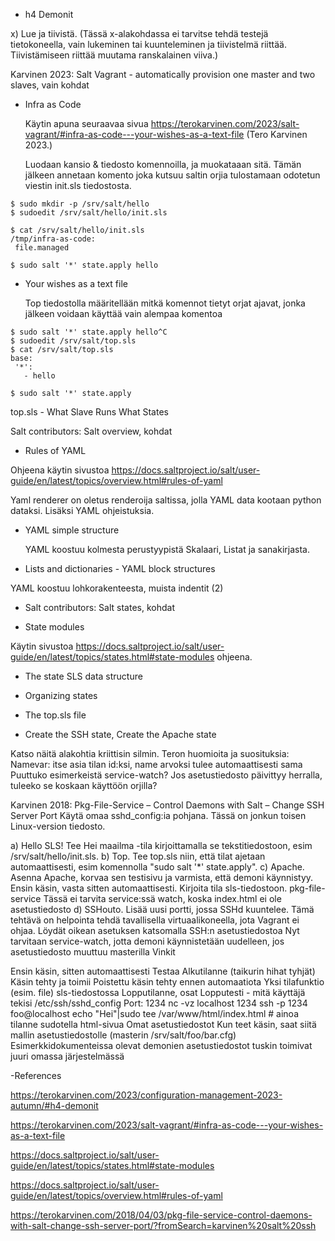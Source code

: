 - h4 Demonit
  
x) Lue ja tiivistä. (Tässä x-alakohdassa ei tarvitse tehdä testejä tietokoneella, vain lukeminen tai kuunteleminen ja tiivistelmä riittää. Tiivistämiseen riittää muutama ranskalainen viiva.)

Karvinen 2023: Salt Vagrant - automatically provision one master and two slaves, vain kohdat
- Infra as Code

    Käytin apuna seuraavaa sivua  https://terokarvinen.com/2023/salt-vagrant/#infra-as-code---your-wishes-as-a-text-file (Tero Karvinen 2023.)

   Luodaan kansio & tiedosto komennoilla, ja muokataaan sitä. Tämän jälkeen annetaan komento joka kutsuu saltin orjia tulostamaan odotetun viestin init.sls tiedostosta.

 ```
$ sudo mkdir -p /srv/salt/hello
$ sudoedit /srv/salt/hello/init.sls

$ cat /srv/salt/hello/init.sls
/tmp/infra-as-code:
  file.managed

$ sudo salt '*' state.apply hello
```

- Your wishes as a text file

  Top tiedostolla määritellään mitkä komennot tietyt orjat ajavat, jonka jälkeen voidaan käyttää vain alempaa komentoa

   

 ```
$ sudo salt '*' state.apply hello^C
$ sudoedit /srv/salt/top.sls
$ cat /srv/salt/top.sls
base:
  '*':
    - hello

 ```
 ```
$ sudo salt '*' state.apply
   ```
 
top.sls - What Slave Runs What States




Salt contributors: Salt overview, kohdat


- Rules of YAML

Ohjeena käytin sivustoa https://docs.saltproject.io/salt/user-guide/en/latest/topics/overview.html#rules-of-yaml

Yaml renderer on oletus renderoija saltissa, jolla YAML data kootaan python dataksi. Lisäksi YAML ohjeistuksia.

- YAML simple structure

  YAML koostuu kolmesta perustyypistä Skalaari, Listat ja sanakirjasta.



- Lists and dictionaries - YAML block structures

 YAML koostuu lohkorakenteesta, muista indentit (2)




- Salt contributors: Salt states, kohdat


- State modules

 Käytin sivustoa https://docs.saltproject.io/salt/user-guide/en/latest/topics/states.html#state-modules ohjeena.

- The state SLS data structure

  
- Organizing states

  
- The top.sls file

  
- Create the SSH state, Create the Apache state

  


Katso näitä alakohtia kriittisin silmin. Teron huomioita ja suosituksia:
Namevar: itse asia tilan id:ksi, name arvoksi tulee automaattisesti sama
Puuttuko esimerkeistä service-watch? Jos asetustiedosto päivittyy herralla, tuleeko se koskaan käyttöön orjilla?






Karvinen 2018: Pkg-File-Service – Control Daemons with Salt – Change SSH Server Port
Käytä omaa sshd_config:ia pohjana. Tässä on jonkun toisen Linux-version tiedosto.





a) Hello SLS! Tee Hei maailma -tila kirjoittamalla se tekstitiedostoon, esim /srv/salt/hello/init.sls.
b) Top. Tee top.sls niin, että tilat ajetaan automaattisesti, esim komennolla "sudo salt '*' state.apply".
c) Apache. Asenna Apache, korvaa sen testisivu ja varmista, että demoni käynnistyy.
Ensin käsin, vasta sitten automaattisesti.
Kirjoita tila sls-tiedostoon.
pkg-file-service
Tässä ei tarvita service:ssä watch, koska index.html ei ole asetustiedosto
d) SSHouto. Lisää uusi portti, jossa SSHd kuuntelee.
Tämä tehtävä on helpointa tehdä tavallisella virtuaalikoneella, jota Vagrant ei ohjaa.
Löydät oikean asetuksen katsomalla SSH:n asetustiedostoa
Nyt tarvitaan service-watch, jotta demoni käynnistetään uudelleen, jos asetustiedosto muuttuu masterilla
Vinkit

Ensin käsin, sitten automaattisesti
Testaa
Alkutilanne (taikurin hihat tyhjät)
Käsin tehty ja toimii
Poistettu käsin tehty ennen automaatiota
Yksi tilafunktio (esim. file) sls-tiedostossa
Lopputilanne, osat
Lopputesti - mitä käyttäjä tekisi
/etc/ssh/sshd_config
Port: 1234
nc -vz localhost 1234
ssh -p 1234 foo@localhost
echo "Hei"|sudo tee /var/www/html/index.html # ainoa tilanne sudotella html-sivua
Omat asetustiedostot
Kun teet käsin, saat siitä mallin asetustiedostolle (masterin /srv/salt/foo/bar.cfg)
Esimerkkidokumenteissa olevat demonien asetustiedostot tuskin toimivat juuri omassa järjestelmässä










-References

https://terokarvinen.com/2023/configuration-management-2023-autumn/#h4-demonit


https://terokarvinen.com/2023/salt-vagrant/#infra-as-code---your-wishes-as-a-text-file


https://docs.saltproject.io/salt/user-guide/en/latest/topics/states.html#state-modules


https://docs.saltproject.io/salt/user-guide/en/latest/topics/overview.html#rules-of-yaml


https://terokarvinen.com/2018/04/03/pkg-file-service-control-daemons-with-salt-change-ssh-server-port/?fromSearch=karvinen%20salt%20ssh



